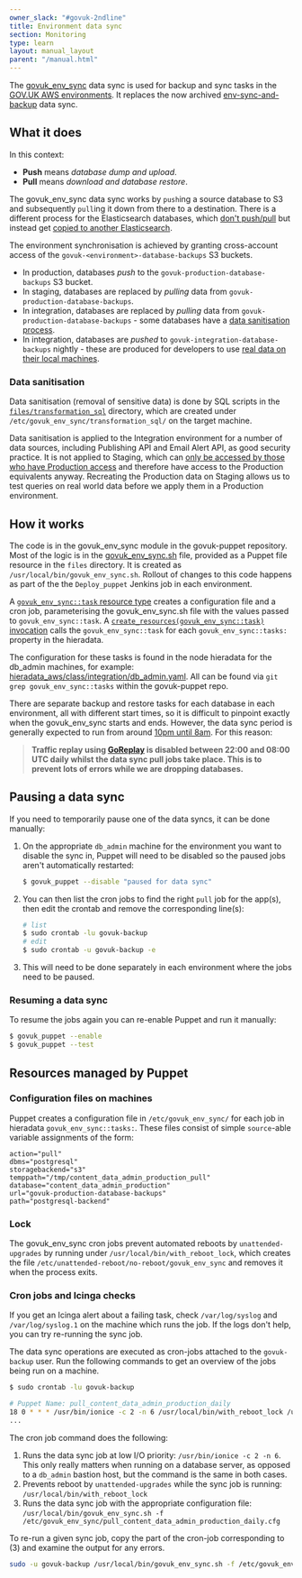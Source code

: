 ```yaml
---
owner_slack: "#govuk-2ndline"
title: Environment data sync
section: Monitoring
type: learn
layout: manual_layout
parent: "/manual.html"
---
```


The [govuk_env_sync][] data sync is used for backup and sync tasks in the [GOV.UK AWS environments](/manual/environments.html). It replaces the now archived [env-sync-and-backup][] data sync.

## What it does

In this context:

* **Push** means *database dump and upload*.
* **Pull** means *download and database restore*.

The govuk_env_sync data sync works by `push`ing a source database to S3 and subsequently `pull`ing it down from there to a destination. There is a different process for the Elasticsearch databases, which [don't push/pull](https://github.com/alphagov/govuk-puppet/blob/cb9351f92456ccf132e776b3b9f7129c0e654697/modules/govuk_env_sync/files/govuk_env_sync.sh#L496-L504) but instead get [copied to another Elasticsearch](https://github.com/alphagov/govuk-puppet/blob/cb9351f92456ccf132e776b3b9f7129c0e654697/modules/govuk_env_sync/files/govuk_env_sync.sh#L321-L337).

The environment synchronisation is achieved by granting cross-account access of the `govuk-<environment>-database-backups` S3 buckets.

* In production, databases _push_ to the `govuk-production-database-backups` S3 bucket.
* In staging, databases are replaced by _pulling_ data from `govuk-production-database-backups`.
* In integration, databases are replaced by _pulling_ data from `govuk-production-database-backups` - some databases have a [data sanitisation process](#data-sanitisation).
* In integration, databases are _pushed_ to `govuk-integration-database-backups` nightly - these are produced for developers to use [real data on their local machines](/repos/govuk-docker/how-tos.html#how-to-replicate-data-locally).

### Data sanitisation

Data sanitisation (removal of sensitive data) is done by SQL scripts in the [`files/transformation_sql`][transformation-sql] directory, which are created under `/etc/govuk_env_sync/transformation_sql/` on the target machine.

Data sanitisation is applied to the Integration environment for a number of data sources, including Publishing API and Email Alert API, as good security practice. It is not applied to Staging, which can [only be accessed by those who have Production access](https://docs.publishing.service.gov.uk/manual/rules-for-getting-production-access.html) and therefore have access to the Production equivalents anyway. Recreating the Production data on Staging allows us to test queries on real world data before we apply them in a Production environment.

## How it works

The code is in the govuk_env_sync module in the govuk-puppet repository. Most of the logic is in the [govuk_env_sync.sh][] file, provided as a Puppet file resource in the `files` directory. It is created as `/usr/local/bin/govuk_env_sync.sh`. Rollout of changes to this code happens as part of the the `Deploy_puppet` Jenkins job in each environment.

A [`govuk_env_sync::task` resource type](https://github.com/alphagov/govuk-puppet/blob/ba370cf5970eb9023c0de5153f6acbb31aceca6b/modules/govuk_env_sync/manifests/task.pp) creates a configuration file and a cron job, parameterising the govuk_env_sync.sh file with the values passed to `govuk_env_sync::task`. A [`create_resources(govuk_env_sync::task)` invocation](https://github.com/alphagov/govuk-puppet/blob/8195aa1483bc3030204e840b0b4f8a3cecab4d93/modules/govuk_env_sync/manifests/init.pp#L27) calls the `govuk_env_sync::task` for each `govuk_env_sync::tasks:` property in the hieradata.

The configuration for these tasks is found in the node hieradata for the db_admin machines, for example: [hieradata_aws/class/integration/db_admin.yaml](https://github.com/alphagov/govuk-puppet/blob/main/hieradata_aws/class/integration/db_admin.yaml). All can be found via `git grep govuk_env_sync::tasks` within the govuk-puppet repo.

There are separate backup and restore tasks for each database in each environment, all with different start times, so it is difficult to pinpoint exactly when the govuk_env_sync starts and ends. However, the data sync period is generally expected to run from around [10pm until 8am](https://github.com/alphagov/govuk-puppet/blob/cb9351f92456ccf132e776b3b9f7129c0e654697/modules/govuk/lib/puppet/parser/functions/data_sync_times.rb#L6-L9). For this reason:

> **Traffic replay using [GoReplay](alerts/goreplay.html) is disabled between 22:00 and
> 08:00 UTC daily whilst the data sync pull jobs take place. This is to prevent
> lots of errors while we are dropping databases.**

## Pausing a data sync

If you need to temporarily pause one of the data syncs, it can be done manually:

1. On the appropriate `db_admin` machine for the environment you want to disable the sync
   in, Puppet will need to be disabled so the paused jobs aren't
   automatically restarted:

   ```sh
   $ govuk_puppet --disable "paused for data sync"
   ```

1. You can then list the cron jobs to find the right `pull` job for the app(s),
   then edit the crontab and remove the corresponding line(s):

   ```sh
   # list
   $ sudo crontab -lu govuk-backup
   # edit
   $ sudo crontab -u govuk-backup -e
   ```

1. This will need to be done separately in each environment where the jobs need
   to be paused.

### Resuming a data sync

To resume the jobs again you can re-enable Puppet and run it manually:

```sh
$ govuk_puppet --enable
$ govuk_puppet --test
```

## Resources managed by Puppet

### Configuration files on machines

Puppet creates a configuration file in `/etc/govuk_env_sync/` for each job in hieradata `govuk_env_sync::tasks:`. These files consist of simple `source`-able variable assignments of the form:

```
action="pull"
dbms="postgresql"
storagebackend="s3"
temppath="/tmp/content_data_admin_production_pull"
database="content_data_admin_production"
url="govuk-production-database-backups"
path="postgresql-backend"
```

### Lock

The govuk_env_sync cron jobs prevent automated reboots by `unattended-upgrades` by running under `/usr/local/bin/with_reboot_lock`, which creates the file `/etc/unattended-reboot/no-reboot/govuk_env_sync` and removes it when the process exits.

### Cron jobs and Icinga checks

If you get an Icinga alert about a failing task, check `/var/log/syslog` and `/var/log/syslog.1` on the machine which runs the job. If the logs don't help, you can try re-running the sync job.

The data sync operations are executed as cron-jobs attached to the `govuk-backup` user. Run the following commands to get an overview of the jobs being run on a machine.

```bash
$ sudo crontab -lu govuk-backup

# Puppet Name: pull_content_data_admin_production_daily
18 0 * * * /usr/bin/ionice -c 2 -n 6 /usr/local/bin/with_reboot_lock /usr/bin/envdir /etc/govuk_env_sync/env.d /usr/local/bin/govuk_env_sync.sh -f /etc/govuk_env_sync/pull_content_data_admin_production_daily.cfg
...

```

The cron job command does the following:

1. Runs the data sync job at low I/O priority:
   `/usr/bin/ionice -c 2 -n 6`. This only really matters when running on a database server, as opposed to a `db_admin` bastion host, but the command is the same in both cases.
2. Prevents reboot by `unattended-upgrades` while the sync job is running:
   `/usr/local/bin/with_reboot_lock`
3. Runs the data sync job with the appropriate configuration file:
   `/usr/local/bin/govuk_env_sync.sh -f /etc/govuk_env_sync/pull_content_data_admin_production_daily.cfg`

To re-run a given sync job, copy the part of the cron-job corresponding to (3) and examine the output for any errors.

```bash
sudo -u govuk-backup /usr/local/bin/govuk_env_sync.sh -f /etc/govuk_env_sync/pull_content_data_admin_production_daily.cfg
```

[env-sync-and-backup]: https://github.com/alphagov/env-sync-and-backup
[govuk_env_sync]: https://github.com/alphagov/govuk-puppet/tree/main/modules/govuk_env_sync
[govuk_env_sync.sh]: https://github.com/alphagov/govuk-puppet/blob/main/modules/govuk_env_sync/files/govuk_env_sync.sh
[transformation-sql]: https://github.com/alphagov/govuk-puppet/tree/main/modules/govuk_env_sync/files/transformation_sql
